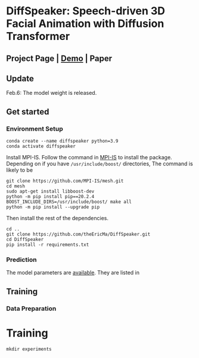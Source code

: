 # DiffSpeaker: Speech-driven 3D Facial Animation with Diffusion Transformer
## Project Page | [Demo](https://www.youtube.com/watch?v=4-NBygHePk0) | Paper 

## Update
Feb.6: The model weight is released.

## Get started
### Environment Setup
```
conda create --name diffspeaker python=3.9
conda activate diffspeaker
```
Install MPI-IS. Follow the command in [MPI-IS](https://github.com/MPI-IS/mesh) to install the package. Depending on if you have `/usr/include/boost/` directories, The command is likely to be
```
git clone https://github.com/MPI-IS/mesh.git
cd mesh
sudo apt-get install libboost-dev
python -m pip install pip==20.2.4
BOOST_INCLUDE_DIRS=/usr/include/boost/ make all
python -m pip install --upgrade pip
```
Then install the rest of the dependencies.
```
cd ..
git clone https://github.com/theEricMa/DiffSpeaker.git
cd DiffSpeaker
pip install -r requirements.txt
```
### Prediction
The model parameters are [available](https://drive.google.com/drive/folders/1PezaNpQHIjyE8UE5YW0jpDPV8jtepxSL?usp=sharing). They are listed in 

## Training
### Data Preparation 

# Training
```
mkdir experiments
```

